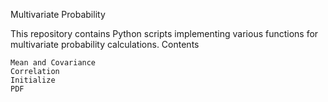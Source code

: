 Multivariate Probability

This repository contains Python scripts implementing various functions for multivariate probability calculations.
Contents

    Mean and Covariance
    Correlation
    Initialize
    PDF
